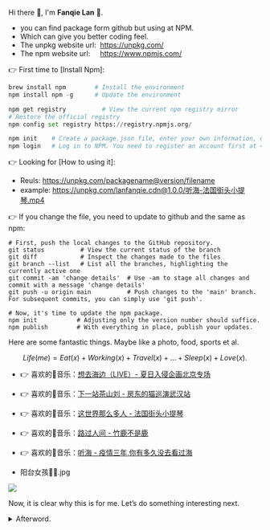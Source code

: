 Hi there 👋, I'm **Fanqie Lan** :tomato:.

- you can find package form github but using at NPM.
- Which can give you better coding feel.
- The unpkg website url:&nbsp;&nbsp;<https://unpkg.com/>
- The npm website url:&nbsp;&nbsp;&nbsp;&nbsp;&nbsp;<https://www.npmjs.com/>

👉 First time to [Install Npm]:

```python
brew install npm        # Install the environment
npm install npm -g      # Update the environment

npm get registry		  # View the current npm registry mirror
# Restore the official registry
npm config set registry https://registry.npmjs.org/

npm init    # Create a package.json file, enter your own information, or just press Enter and input 'yes' for defaults
npm login   # Log in to NPM. You need to register an account first at <https://www.npmjs.com/>, then enter userName, passWord, and email
```

👉 Looking for [How to using it]:
- Reuls: <https://unpkg.com/packagename@version/filename>
- example: <https://unpkg.com/lanfanqie.cdn@1.0.0/听海-法国街头小提琴.mp4>

👉 If you change the file, you need to update to github and the same as npm:
```termianl
# First, push the local changes to the GitHub repository.
git status          # View the current status of the branch
git diff            # Inspect the changes made to the files
git branch --list   # List all the branches, highlighting the currently active one
git commit -am 'change details'  # Use -am to stage all changes and commit with a message 'change details'
git push -u origin main          # Push changes to the 'main' branch. For subsequent commits, you can simply use 'git push'.

# Now, it's time to update the npm package.
npm init           # Adjusting only the version number should suffice.
npm publish        # With everything in place, publish your updates.
```

Here are some fantastic things. Maybe like a photo, food, sports et al.

  $$ Life(me) = Eat(x) + Working(x) + Travel(x) + ... + Sleep(x)  + Love(x). $$

- 👉 喜欢的🎵音乐：[想去海边（LIVE）- 夏日入侵企画北京专场](https://www.bilibili.com/video/BV1iV411v7vQ/?spm_id_from=333.999.0.0&vd_source=7aec527fdd414f259ecb02ad622cfca1)
- 👉 喜欢的🎵音乐：[下一站茶山刘 - 房东的猫巡演武汉站](https://www.bilibili.com/video/BV1qe411y7Eu/?spm_id_from=333.999.0.0&vd_source=7aec527fdd414f259ecb02ad622cfca1)
- 👉 喜欢的🎵音乐：[这世界那么多人 - 法国街头小提琴](https://www.bilibili.com/video/BV1e14y1s7XF/?spm_id_from=333.999.0.0&vd_source=7aec527fdd414f259ecb02ad622cfca1)
- 👉 喜欢的🎵音乐：[路过人间 - 竹鹿不是鹿](https://www.bilibili.com/video/BV1Zf4y1w7yp/?spm_id_from=333.999.0.0&vd_source=7aec527fdd414f259ecb02ad622cfca1)
- 👉 喜欢的🎵音乐：[听海 - 疫情三年,你有多久没去看过海](https://www.bilibili.com/video/BV1t8411x7jq/?spm_id_from=333.788&vd_source=7aec527fdd414f259ecb02ad622cfca1)

- 阳台女孩👧🏻.jpg

<img src="https://img01.anheyu.com/useruploads/110/2023/03/14/6410113caabf1.webp">

Now, it is clear why this is for me. Let’s do something interesting next.

<details>
<summary>Afterword.</summary>
<p></p>
<p>Perhaps I didn’t know these things at that time.</p>

<p>在过去的时间里，有很多事情已经被遗忘了，现在还记得的事情或许才是最终需要保留的 —— 陈同学</p>

</details>

